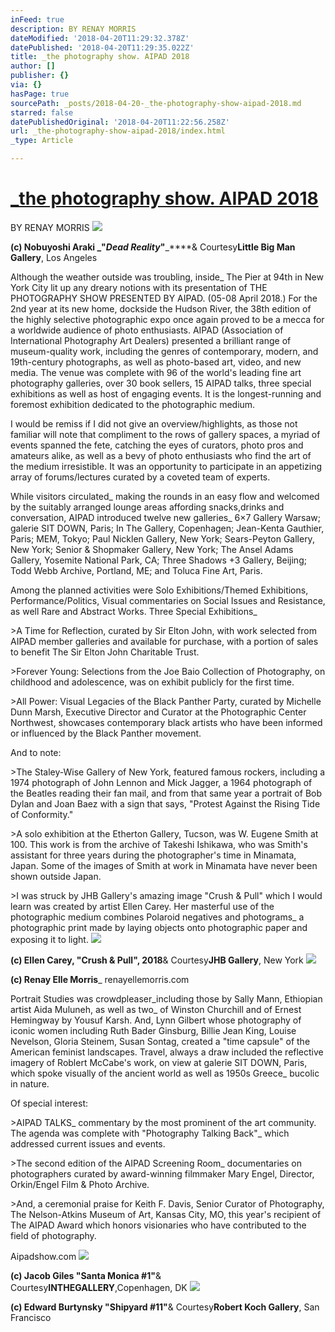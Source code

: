 ```yaml
---
inFeed: true
description: BY RENAY MORRIS
dateModified: '2018-04-20T11:29:32.378Z'
datePublished: '2018-04-20T11:29:35.022Z'
title: _the photography show. AIPAD 2018
author: []
publisher: {}
via: {}
hasPage: true
sourcePath: _posts/2018-04-20-_the-photography-show-aipad-2018.md
starred: false
datePublishedOriginal: '2018-04-20T11:22:56.258Z'
url: _the-photography-show-aipad-2018/index.html
_type: Article

---
```

# [\_the photography show. AIPAD 2018][0]

BY RENAY MORRIS
![](https://the-grid-user-content.s3-us-west-2.amazonaws.com/a0fd3536-328c-44fa-bd88-5d3bfdaa5a7d.png)

**(c) Nobuyoshi Araki **_**"**_**Dead Reality**_**"**_****& Courtesy**Little Big Man Gallery**, Los Angeles

Although the weather outside was troubling, inside\_ The Pier at 94th in New York City lit up any dreary notions with its presentation of  THE PHOTOGRAPHY SHOW PRESENTED BY AIPAD. (05-08 April 2018.) For the 2nd year at its new home, dockside the Hudson River, the 38th edition of the highly selective photographic expo once again proved to be a mecca for a worldwide audience of photo enthusiasts. AIPAD (Association of International Photography Art Dealers) presented a brilliant range of museum-quality work, including the genres of contemporary, modern, and 19th-century photographs, as well as photo-based art, video, and new media. The venue was complete with 96 of the world's leading fine art photography galleries, over 30 book sellers, 15 AIPAD talks, three special exhibitions as well as host of engaging events. It is the longest-running and foremost exhibition dedicated to the photographic medium.

I would be remiss if I did not give an overview/highlights, as those not familiar will note that compliment to the rows of gallery spaces, a myriad of events spanned the fete, catching the eyes of curators, photo pros and amateurs alike, as well as a bevy of photo enthusiasts who find the art of the medium irresistible. It was an opportunity to participate in an appetizing array of forums/lectures curated by a coveted team of experts.

While visitors circulated\_ making the rounds in an easy flow and welcomed by the suitably arranged lounge areas affording snacks,drinks and conversation, AIPAD introduced twelve new galleries\_ 6×7 Gallery Warsaw; galerie SIT DOWN, Paris; In The Gallery, Copenhagen; Jean-Kenta Gauthier, Paris; MEM, Tokyo; Paul Nicklen Gallery, New York; Sears-Peyton Gallery, New York; Senior & Shopmaker Gallery, New York; The Ansel Adams Gallery, Yosemite National Park, CA; Three Shadows +3 Gallery, Beijing; Todd Webb Archive, Portland, ME; and Toluca Fine Art, Paris.

Among the planned activities were Solo Exhibitions/Themed Exhibitions, Performance/Politics, Visual commentaries on Social Issues and Resistance, as well Rare and Abstract Works. Three Special Exhibitions\_

\>A Time for Reflection, curated by Sir Elton John, with work selected from AIPAD member galleries and available for purchase, with a portion of sales to benefit The Sir Elton John Charitable Trust.

\>Forever Young: Selections from the Joe Baio Collection of Photography, on childhood and adolescence, was on exhibit publicly for the first time.

\>All Power: Visual Legacies of the Black Panther Party, curated by Michelle Dunn Marsh, Executive Director and Curator at the Photographic Center Northwest, showcases contemporary black artists who have been informed or influenced by the Black Panther movement.

And to note:

\>The Staley-Wise Gallery of New York, featured famous rockers, including a 1974 photograph of John Lennon and Mick Jagger, a 1964 photograph of the Beatles reading their fan mail, and from that same year a portrait of Bob Dylan and Joan Baez with a sign that says, "Protest Against the Rising Tide of Conformity."

\>A solo exhibition at the Etherton Gallery, Tucson, was W. Eugene Smith at 100\. This work is from the archive of Takeshi Ishikawa, who was Smith's assistant for three years during the photographer's time in Minamata, Japan. Some of the images of Smith at work in Minamata have never been shown outside Japan.

\>I was struck by JHB Gallery's amazing image "Crush & Pull" which I would learn was created by artist Ellen Carey. Her masterful use of the photographic medium combines Polaroid negatives and photograms\_ a photographic print made by laying objects onto photographic paper and exposing it to light.
![](https://imgflo.herokuapp.com/graph/2b2431f8e7ba7b0/5f5bd8e5ccb2e2e8ca7f12e7d8d30606/croprotate.png?cropheight=1489&cropwidth=1579&degrees=0&input=https%3A%2F%2Fthe-grid-user-content.s3-us-west-2.amazonaws.com%2Fdc12df0c-fa2d-4710-87d8-d28172f8e7ca.png&x=319&y=0)

**(c) Ellen Carey, "Crush & Pull", 2018**& Courtesy**JHB Gallery**, New York
![](https://the-grid-user-content.s3-us-west-2.amazonaws.com/797321d7-127c-41f4-9339-62875a87859f.png)

**(c) Renay Elle Morris**\_ renayellemorris.com 

Portrait Studies was crowdpleaser\_including those by Sally Mann, Ethiopian artist Aida Muluneh, as well as two\_ of Winston Churchill and of Ernest Hemingway by Yousuf Karsh. And, Lynn Gilbert whose photography of iconic women including Ruth Bader Ginsburg, Billie Jean King, Louise Nevelson, Gloria Steinem, Susan Sontag, created a "time capsule" of the American feminist landscapes. Travel, always a draw included the reflective imagery of Roblert McCabe's work, on view at galerie SIT DOWN, Paris, which spoke visually of the ancient world as well as 1950s Greece\_ bucolic in nature.

Of special interest:

\>AIPAD TALKS\_ commentary by the most prominent of the art community. The agenda was complete with "Photography Talking Back"\_ which addressed current issues and events.

\>The second edition of the AIPAD Screening Room\_ documentaries on photographers curated by award-winning filmmaker Mary Engel, Director, Orkin/Engel Film & Photo Archive.

\>And, a ceremonial praise for Keith F. Davis, Senior Curator of Photography, The Nelson-Atkins Museum of Art, Kansas City, MO, this year's recipient of The AIPAD Award which honors visionaries who have contributed to the field of photography.

Aipadshow.com
![](https://the-grid-user-content.s3-us-west-2.amazonaws.com/0a82fee1-8ceb-4c56-95b1-f4e8cf86faa4.png)

**(c) Jacob Giles "Santa Monica \#1"**& Courtesy**INTHEGALLERY**,Copenhagen, DK
![](https://the-grid-user-content.s3-us-west-2.amazonaws.com/76fa81fd-c1d5-4d37-b3b3-0c5fc24d7cb0.png)

**(c) Edward Burtynsky "Shipyard \#11"**& Courtesy**Robert Koch Gallery**, San Francisco

[0]: http://renayellemorris.com/_the-photography-show-aipad-2018/ "Permalink to _the photography show. AIPAD 2018"